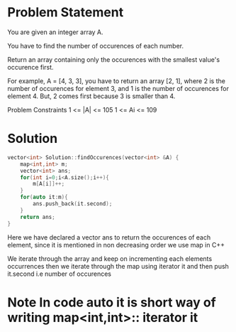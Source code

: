 # Problem Statement
You are given an integer array A.

You have to find the number of occurences of each number.

Return an array containing only the occurences with the smallest value's occurence first.

For example, A = [4, 3, 3], you have to return an array [2, 1], where 2 is the number of occurences for element 3, 
and 1 is the number of occurences for element 4. But, 2 comes first because 3 is smaller than 4.



Problem Constraints
1 <= |A| <= 105
1 <= Ai <= 109

# Solution
```c
vector<int> Solution::findOccurences(vector<int> &A) {
    map<int,int> m;
    vector<int> ans;
    for(int i=0;i<A.size();i++){
        m[A[i]]++;
    }
    for(auto it:m){
        ans.push_back(it.second);
    }
    return ans;
}
```


Here we have declared a vector ans to return the occurences of each element, since it is mentioned in non decreasing order we use map in C++

We iterate through the array and keep on incrementing each elements occurrences then we iterate through the map using iterator it and then push it.second i.e number of occurences

# Note In code auto it is short way of writing map<int,int>:: iterator it
